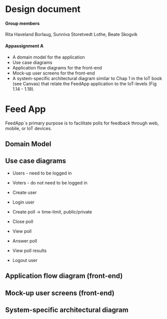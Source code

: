 # Design document 

#### Group members 

Rita Haveland Borlaug, Sunniva Storetvedt Lothe, Beate Skogvik

#### Appassignment A 

- A domain model for the application
- Use case diagrams
- Application flow diagrams for the front-end
- Mock-up user screens for the front-end
- A system-specific architectural diagram similar to Chap 1 in the IoT book (see Canvas) that relate the FeedApp application to the IoT-levels (Fig 1.14 - 1.19).

# Feed App 

FeedApp´s primary purpose is to facilitate polls for feedback through web, mobile, or IoT devices. 

## Domain Model 

## Use case diagrams

- Users - need to be logged in 
- Voters - do not need to be logged in 

- Create user
- Login user
- Create poll -> time-limit, public/private 
- Close poll 
- View poll
- Answer poll
- View poll results
- Logout user

## Application flow diagram (front-end)

## Mock-up user screens (front-end)

## System-specific architectural diagram